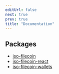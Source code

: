 ```yaml
---
editUrl: false
next: true
prev: true
title: "Documentation"
---
```


## Packages

- [iso-filecoin](/api/iso-filecoin/readme/)
- [iso-filecoin-react](/api/iso-filecoin-react/readme/)
- [iso-filecoin-wallets](/api/iso-filecoin-wallets/readme/)
